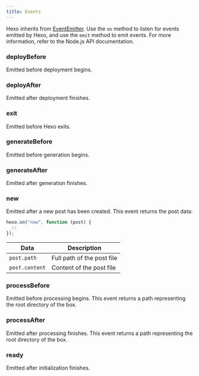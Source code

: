 ```yaml
---
title: Events
---
```


Hexo inherits from [EventEmitter][]. Use the `on` method to listen for events emitted by Hexo, and use the `emit` method to emit events. For more information, refer to the Node.js API documentation.

### deployBefore

Emitted before deployment begins.

### deployAfter

Emitted after deployment finishes.

### exit

Emitted before Hexo exits.

### generateBefore

Emitted before generation begins.

### generateAfter

Emitted after generation finishes.

### new

Emitted after a new post has been created. This event returns the post data:

```js
hexo.on("new", function (post) {
  //
});
```

| Data           | Description                |
| -------------- | -------------------------- |
| `post.path`    | Full path of the post file |
| `post.content` | Content of the post file   |

### processBefore

Emitted before processing begins. This event returns a path representing the root directory of the box.

### processAfter

Emitted after processing finishes. This event returns a path representing the root directory of the box.

### ready

Emitted after initialization finishes.

[EventEmitter]: https://nodejs.org/dist/latest/docs/api/events.html
